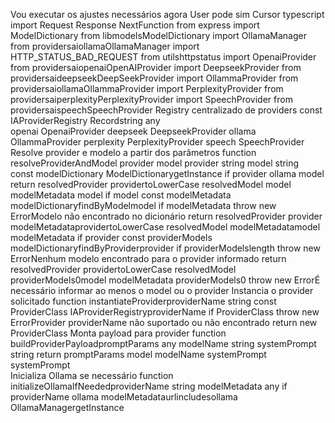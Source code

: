Vou executar os ajustes necessários agora
User
pode sim
Cursor
typescript
import  Request Response NextFunction  from express
import  ModelDictionary  from libmodelsModelDictionary
import  OllamaManager  from providersaiollamaOllamaManager
import  HTTP_STATUS_BAD_REQUEST  from utilshttpstatus
import  OpenaiProvider  from providersaiopenaiOpenAIProvider
import  DeepseekProvider  from providersaideepseekDeepSeekProvider
import  OllammaProvider  from providersaiollamaOllammaProvider
import  PerplexityProvider  from providersaiperplexityPerplexityProvider
import  SpeechProvider  from providersaispeechSpeechProvider
 Registry centralizado de providers
const IAProviderRegistry Recordstring any  
openai OpenaiProvider
deepseek DeepseekProvider
ollama OllammaProvider
perplexity PerplexityProvider
speech SpeechProvider
 Resolve provider e modelo a partir dos parâmetros
function resolveProviderAndModel provider model   provider string model string  
const modelDictionary  ModelDictionarygetInstance
if provider  ollama  model 
return 
resolvedProvider providertoLowerCase
resolvedModel model
modelMetadata  model 
if model 
const modelMetadata  modelDictionaryfindByModelmodel
if modelMetadata throw new ErrorModelo não encontrado no dicionário
return 
resolvedProvider provider  modelMetadataprovidertoLowerCase
resolvedModel modelMetadatamodel
modelMetadata
if provider 
const providerModels  modelDictionaryfindByProviderprovider
if providerModelslength
throw new ErrorNenhum modelo encontrado para o provider informado
return 
resolvedProvider providertoLowerCase
resolvedModel providerModels0model
modelMetadata providerModels0
throw new ErrorÉ necessário informar ao menos o model ou o provider
 Instancia o provider solicitado
function instantiateProviderproviderName string 
const ProviderClass  IAProviderRegistryproviderName
if ProviderClass
throw new ErrorProvider providerName não suportado ou não encontrado
return new ProviderClass
 Monta payload para provider
function buildProviderPayloadpromptParams any modelName string systemPrompt string 
return  promptParams model modelName systemPrompt   systemPrompt  
 Inicializa Ollama se necessário
function initializeOllamaIfNeededproviderName string modelMetadata any 
if providerName  ollama  modelMetadataurlincludesollama
OllamaManagergetInstance